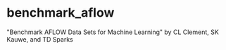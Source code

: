 # benchmark_aflow
"Benchmark AFLOW Data Sets for Machine Learning" by CL Clement, SK Kauwe, and TD Sparks

